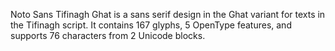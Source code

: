 Noto Sans Tifinagh Ghat is a sans serif design in the Ghat variant for texts in the Tifinagh script. It contains 167 glyphs, 5 OpenType features, and supports 76 characters from 2 Unicode blocks.